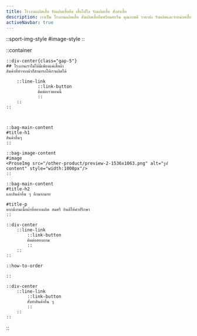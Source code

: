 ```yaml
---
title: โรงงานผลิตเสื้อ รับผลิตเสื้อยืด เสื้อโปโล รับผลิตเสื้อ สั่งทำเสื้อ
description: เราเป็น โรงงานผลิตเสื้อ สั่งผลิตเสื้อยืดพร้อมสกรีน คุณภาพดี ราคาส่ง รับผลิตและจำหน่ายเสื้อ พร้อมสกรีนโลโก้ ทำแบรนด์ตัวเอง
activeNavbar: true
---
```


::sport-img-style
#image-style
<ProseImg src="/other-product/cover2-1-2048x698.png" alt="รูปHeader" class="w-full p-0" />
::

::container

    ::div-center{class="gap-5"}
    ## โรงงานเราไม่ได้มีเพียงแค่เสื้อผ้า
    สินค้าที่ทำจากผ้าก็สามารถให้เราผลิตได้

        ::line-link
                ::link-button
                ติดต่อเราตอนนี้
                ::
        ::
    ::



    ::bag-main-content
    #title-h1
    สินค้าอื่นๆ
    ::

    ::bag-image-content
    #image
    <ProseImg src="/other-product/preview-2-1536x1063.png" alt="รูป content" style="width:1000px"/>
    ::

    ::bag-main-content
    #title-h2
    และสินค้าอื่น ๆ อีกมากมาย

    #title-p
    หากมีงานเนื้อผ้าที่อยากผลิต สมศรี ยินดีให้คำปรึกษา
    ::

    ::div-center
        ::line-link
            ::link-button
            ติดต่อสอบถาม
            ::
        ::
    ::

    ::how-to-order

    ::

    ::div-center
        ::line-link
            ::link-button
            สั่งทำสินค้าอื่น ๆ
            ::
        ::
    ::

::